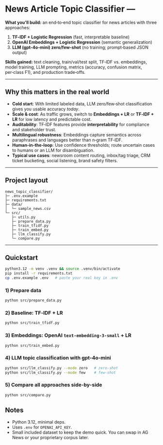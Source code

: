 # News Article Topic Classifier — 

**What you'll build:** an end‑to‑end topic classifier for news articles with three approaches:
1) **TF‑IDF + Logistic Regression** (fast, interpretable baseline)  
2) **OpenAI Embeddings + Logistic Regression** (semantic generalization)  
3) **LLM (gpt‑4o‑mini) zero/few‑shot** (no training; prompt‑based JSON output)

**Skills gained:** text cleaning, train/val/test split, TF‑IDF vs. embeddings, model training, LLM prompting, metrics (accuracy, confusion matrix, per‑class F1), and production trade‑offs.

---

## Why this matters in the real world

- **Cold start**: With limited labeled data, LLM zero/few‑shot classification gives you usable accuracy *today*.  
- **Scale & cost**: As traffic grows, switch to **Embeddings + LR** or **TF‑IDF + LR** for low latency and predictable cost.  
- **Auditability**: TF‑IDF features provide **interpretability** for compliance and stakeholder trust.  
- **Multilingual robustness**: Embeddings capture semantics across paraphrases and languages better than n‑gram TF‑IDF.  
- **Human‑in‑the‑loop**: Use confidence thresholds; route uncertain cases to humans or an LLM for disambiguation.  
- **Typical use cases**: newsroom content routing, inbox/tag triage, CRM ticket bucketing, social listening, brand safety filters.

---

## Project layout

```
news_topic_classifier/
├─ .env.example
├─ requirements.txt
├─ data/
│  └─ sample_news.csv
└─ src/
   ├─ utils.py
   ├─ prepare_data.py
   ├─ train_tfidf.py
   ├─ train_embed.py
   ├─ llm_classify.py
   └─ compare.py
```

---

## Quickstart

```bash
python3.12 -m venv .venv && source .venv/bin/activate
pip install -r requirements.txt
cp .env.example .env   # paste your real key in .env
```

### 1) Prepare data
```bash
python src/prepare_data.py
```

### 2) Baseline: TF‑IDF + LR
```bash
python src/train_tfidf.py
```

### 3) Embeddings: OpenAI `text-embedding-3-small` + LR
```bash
python src/train_embed.py
```

### 4) LLM topic classification with gpt‑4o‑mini
```bash
python src/llm_classify.py --mode zero   # zero-shot
python src/llm_classify.py --mode few    # few-shot
```

### 5) Compare all approaches side-by-side
```bash
python src/compare.py
```

## Notes

- Python 3.12, minimal deps.  
- Uses `.env` for `OPENAI_API_KEY`.  
- Small included dataset to keep the demo quick. You can swap in AG News or your proprietary corpus later.
